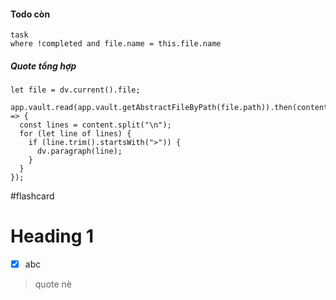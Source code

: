 #### Todo còn
```dataview
task
where !completed and file.name = this.file.name
```
##### Quote tổng hợp
```dataviewjs
let file = dv.current().file;

app.vault.read(app.vault.getAbstractFileByPath(file.path)).then(content => {
  const lines = content.split("\n");
  for (let line of lines) {
    if (line.trim().startsWith(">")) {
      dv.paragraph(line);
    }
  }
});
```
#flashcard

# Heading 1
- [x] abc
> quote nè